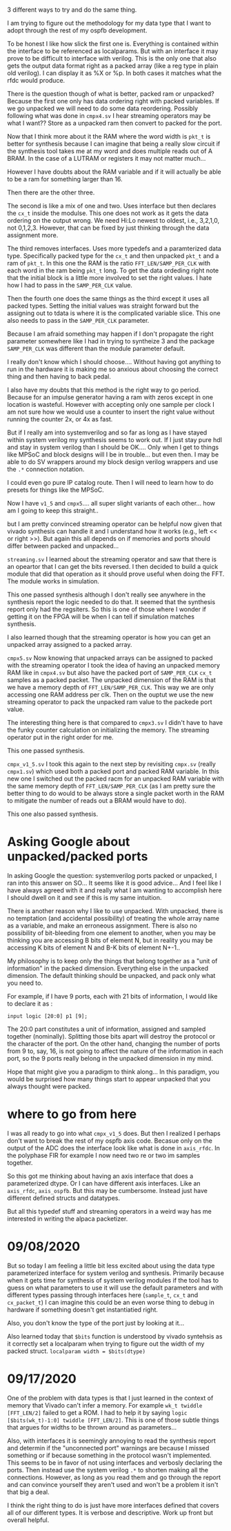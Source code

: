 
# 

3 different ways to try and do the same thing.

I am trying to figure out the methodology for my data type that I want to adopt
through the rest of my ospfb development.

To be honest I like how slick the first one is. Everything is contained within
the interface to be referenced as localparams. But with an interface it may
prove to be difficult to interface with verilog. This is the only one that also
gets the output data format right as a packed array (like a reg type in plain
old verilog). I can display it as %X or %p. In both cases it matches what the
rfdc would produce.

There is the question though of what is better, packed ram or unpacked? Because
the first one only has data ordering right with packed variables. If we go
unpacked we will need to do some data reordering. Possibly following what was
done in `cmpx4.sv` I hear streaming operators may be what I want?? Store as a
unpacked ram then convert to packed for the port.

Now that I think more about it the RAM where the word width is `pkt_t` is better
for synthesis because I can imagine that being a really slow circuit if the
synthesis tool takes me at my word and does multiple reads out of A BRAM. In the
case of a LUTRAM or registers it may not matter much...

However I have doubts about the RAM variable and if it will actually be able to
be a ram for something larger than 16.

Then there are the other three.

The second is like a mix of one and two. Uses interface but then declares the
`cx_t` inside the modulse. This one does not work as it gets the data ordering
on the output wrong. We need Hi:Lo newest to oldest, i.e., 3,2,1,0, not 0,1,2,3.
However, that can be fixed by just thinking through the data assignment more.

The third removes interfaces. Uses more typedefs and a paramterized data type.
Specifically packed type for the `cx_t` and then unpacked `pkt_t` and a ram of
`pkt_t`. In this one the RAM is the ratio `FFT_LEN/SAMP_PER_CLK` with each word
in the ram being `pkt_t` long. To get the data ordeding right note that the
initial block is a little more involved to set the right values. I hate how I
had to pass in the `SAMP_PER_CLK` value.

Then the fourth one does the same things as the third except it uses all packed
types. Setting the initial values was straight forward but the assigning out to
tdata is where it is the complicated variable slice. This one also needs to pass
in the `SAMP_PER_CLK` parameter.

Because I am afraid something may happen if I don't propagate the right
parameter somewhere like I had in trying to syntheize 3 and the package
`SAMP_PER_CLK` was different than the module parameter default.

I really don't know which I should choose.... Without having got anything to run
in the hardware it is making me so anxious about choosing the correct thing and
then having to back pedal.

I also have my doubts that this method is the right way to go period. Because
for an impulse generator having a ram with zeros except in one location is
wasteful. However with accepting only one sample per clock I am not sure how we
would use a counter to insert the right value without running the counter 2x, or
4x as fast.

But if I really am into systemverilog and so far as long as I have stayed within
system verilog my synthesis seems to work out. If I just stay pure hdl and stay
in system verilog than I should be OK.... Only when I get to things like MPSoC
and block designs will I be in trouble... but even then. I may be able to do SV
wrappers around my block design verilog wrappers and use the `.*` connection notation.

I could even go pure IP catalog route. Then I will need to learn how to do
presets for things like the MPSoC.


Now I have `v1_5` and `cmpx5`.... all super slight variants of each other...
how am I going to keep this straight..

but I am pretty convinced streaming operator can be helpful now given that
vivado synthesis can handle it and I understand how it works (e.g., left << or
right >>). But again this all depends on if memories and ports should differ
between packed and unpacked...

`streaming.sv`
I learned about the streaming operator and saw that there is an opeartor that I
can get the bits reversed. I then decided to build a quick module that did that
operation as it should prove useful when doing the FFT. The module works in
simulation.

This one passed synthesis although I don't really see anywhere in the synthesis
report the logic needed to do that. It seemed that the synthesis report only had
the regsiters. So this is one of those where I wonder if getting it on the FPGA
will be when I can tell if simulation matches synthesis.

I also learned though that the streaming operator is how you can get an unpacked
array assigned to a packed array.

`cmpx5.sv`
Now knowing that unpacked arrays can be assigned to packed with the streaming
operator I took the idea of having an unpacked memory RAM like in `cmpx4.sv` but
also have the packed port of `SAMP_PER_CLK` `cx_t` samples as a packed packet.
The unpacked dimension of the RAM is that we have a memory depth of
`FFT_LEN/SAMP_PER_CLK`. This way we are only accessing one RAM address per clk.
Then on the ouptut we use the new streaming operator to pack the unpacked ram
value to the packede port value.

The interesting thing here is that compared to `cmpx3.sv` I didn't have to have
the funky counter calculation on initializing the memory. The streaming operator
put in the right order for me.

This one passed synthesis.

`cmpx_v1_5.sv`
I took this again to the next step by revisiting `cmpx.sv` (really `cmpx1.sv`)
which used both a packed port and packed RAM variable. In this new one I
switched out the packed racm for an unpacked RAM variable with the same memory
depth of `FFT_LEN/SAMP_PER_CLK` (as I am pretty sure the better thing to do
would to be always store a single packet worth in the RAM to mitigate the number
of reads out a BRAM would have to do).

This one also passed synthesis.

# Asking Google about unpacked/packed ports
In asking Google the question: systemverilog ports packed or unpacked, I ran
into this answer on SO... It seems like it is good advice... And I feel like I
have always agreed with it and really what I am wanting to accomplish here I
should dwell on it and see if this is my same intuition.

There is another reason why I like to use unpacked. With unpacked, there is no
temptation (and accidental possibility) of treating the whole array name as a
variable, and make an erroneous assignment. There is also no possibility of
bit-bleeding from one element to another, when you may be thinking you are
accessing B bits of element N, but in reality you may be accessing K bits of
element N and B-K bits of element N+-1..

My philosophy is to keep only the things that belong together as a "unit of
information" in the packed dimension. Everything else in the unpacked dimension.
The default thinking should be unpacked, and pack only what you need to.

For example, if I have 9 ports, each with 21 bits of information, I would like
to declare it as :
```
input logic [20:0] p1 [9];
```
The 20:0 part constitutes a unit of information, assigned and sampled together
(nominally). Splitting those bits apart will destroy the protocol or the
character of the port. On the other hand, changing the number of ports from 9
to, say, 16, is not going to affect the nature of the information in each port,
so the 9 ports really belong in the unpacked dimension in my mind.

Hope that might give you a paradigm to think along... In this paradigm, you
would be surprised how many things start to appear unpacked that you always
thought were packed.

# where to go from here
I was all ready to go into what `cmpx_v1_5` does. But then I realized I perhaps
don't want to break the rest of my ospfb axis code. Becasue only on the output
of the ADC does the interface look like what is done in `axis_rfdc`. In the
polyphase FIR for example I now need two re or two im samples together.

So this got me thinking about having an axis interface that does a parameterized
dtype.  Or I can have different axis interfaces. Like an `axis_rfdc`,
`axis_ospfb`. But this may be cumbersome. Instead just have different defined
structs and datatypes.

But all this typedef stuff and streaming operators in a weird way has me
interested in writing the alpaca packetizer.

# 09/08/2020
But so today I am feeling a little bit less excited about using the
data type parameterized interface for system verilog and synthesis. Primarily
because when it gets time for synthesis of system verilog modules if the tool
has to guess on what parameters to use it will use the default parameters and
with different types passing through interfaces here (`sample_t`, `cx_t` and
`cx_packet_t`) I can imagine this could be an even worse thing to debug in
hardware if something doesn't get instantiatied right.

Also, you don't know the type of the port just by looking at it...

Also learned today that `$bits` function is understood by vivado syntehsis as it
correctly set a localparam when trying to figure out the width of my packed
struct. `localparam width = $bits(dtype)`

# 09/17/2020
One of the problem with data types is that I just learned in the context of
memory that Vivado can't infer a memory. For example `wk_t twiddle [FFT_LEN/2]`
failed to get a ROM. I had to help it by saying `logic [$bits(wk_t)-1:0] twiddle
[FFT_LEN/2]`. This is one of those subtle things that argues for widths to be
thrown around as parameters...

Also, with interfaces it is seemingly annoying to read the synthesis report and
determin if the "unconnected port" warnings are because I missed something or if
because something in the protocol wasn't implemented. This seems to be in favor
of not using interfaces and verbosly declaring the ports. Then instead use the
system verilog `.*` to shorten making all the connections. However, as long as
you read them and go through the report and can convince yourself they aren't
used and won't be a problem it isn't that big a deal.

I think the right thing to do is just have more interfaces defined that covers
all of our different types. It is verbose and descriptive. Work up front but
overall helpful.
